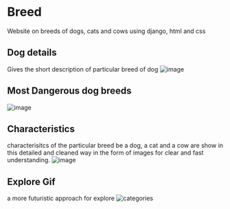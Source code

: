 # Breed
Website on breeds of dogs, cats and cows using django, html and css
## Dog details
Gives the short description of particular breed of dog
![image](https://user-images.githubusercontent.com/86059184/124635111-b2c21a00-dea4-11eb-9fdf-3cdf4b5325c9.png)
## Most Dangerous dog breeds
![image](https://user-images.githubusercontent.com/86059184/124635167-c1103600-dea4-11eb-8f7a-f6a84950d9dc.png)
## Characteristics
characterisitcs of the particular breed be a dog, a cat and a cow are show in this detailed and cleaned way in the form of images for clear and fast understanding.
![image](https://user-images.githubusercontent.com/86059184/124635207-ca999e00-dea4-11eb-8f1e-23db2211a182.png)
## Explore Gif
a more futuristic approach for explore
![categories](https://user-images.githubusercontent.com/86059184/124635451-15b3b100-dea5-11eb-8c6a-dfe024ba12e7.gif)
